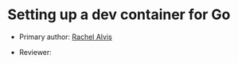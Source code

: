 # Setting up a dev container for Go

* Primary author: [Rachel Alvis](https://github.com/rcalvis)

* Reviewer: [<Partner name>](https://github.com/mvolety)
